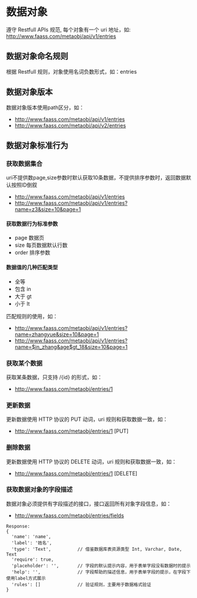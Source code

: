 
# 数据对象
遵守 Restfull APIs 规范, 每个对象有一个 uri 地址，如: http://www.faass.com/metaobj/api/v1/entries

## 数据对象命名规则
根据 Restfull 规则，对象使用名词负数形式，如：entries

## 数据对象版本
数据对象版本使用path区分，如：
* http://www.faass.com/metaobj/api/v1/entries
* http://www.faass.com/metaobj/api/v2/entries

## 数据对象标准行为
### 获取数据集合

uri不提供数page,size参数时默认获取10条数据，不提供排序参数时，返回数据默认按照ID倒叙
* http://www.faass.com/metaobj/api/v1/entries
* http://www.faass.com/metaobj/api/v1/entries?name=z3&size=10&page=1

#### 获取数据行为标准参数
* page 数据页
* size 每页数据默认行数
* order 排序参数

#### 数据值的几种匹配类型
* 全等 
* 包含 in
* 大于 gt
* 小于 lt

匹配规则的使用，如：
* http://www.faass.com/metaobj/api/v1/entries?name=zhangyue&size=10&page=1
* http://www.faass.com/metaobj/api/v1/entries?name=$in_zhang&age$gt_18&size=10&page=1

### 获取某个数据
获取某条数据，只支持 /{id} 的形式，如：
* http://www.faass.com/metaobj/entries/1

### 更新数据
更新数据使用 HTTP 协议的 PUT 动词，uri 规则和获取数据一致，如：
* http://www.faass.com/metaobj/entries/1 [PUT]

### 删除数据
更新数据使用 HTTP 协议的 DELETE 动词，uri 规则和获取数据一致，如：
* http://www.faass.com/metaobj/entries/1 [DELETE]

### 获取数据对象的字段描述
数据对象必须提供有字段描述的接口，接口返回所有对象字段信息，如：
* http://www.faass.com/metaobj/entries/fields
```
Response:
{
  'name': 'name',
  'label': '姓名',
  'type': 'Text',          // 借鉴数据库表资源类型 Int, Varchar, Date, Text
  'require': true,
  'placeholder': '',       // 字段的默认提示内容，用于表单字段没有数据时的提示
  'help': '',              // 字段帮助的描述信息，用于表单字段的提示，在字段下使用label方式展示
  'rules': []              // 验证规则，主要用于数据格式验证
}
```
